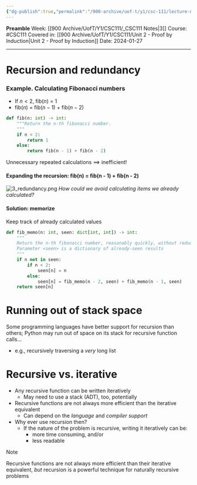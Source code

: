 ```yaml
---
{"dg-publish":true,"permalink":"/900-archive/uof-t/y1/csc-111/lecture-notes/lecture-6-recursion-efficiency/","created":"2024-01-27T20:12:23.186-08:00","updated":"2024-01-27T20:26:22.762-08:00"}
---
```


**Preamble**
Week: [[900 Archive/UofT/Y1/CSC111/_CSC111 Notes\|3]]
Course: #CSC111
Covered in: [[900 Archive/UofT/Y1/CSC111/Unit 2 - Proof by Induction\|Unit 2 - Proof by Induction]]
Date: 2024-01-27

---
# Recursion and redundancy

### Example. Calculating Fibonacci numbers

- If $n < 2$, fib($n$) = 1
- fib($n$) = fib($n - 1$) + fib($n - 2$)

```python
def fib(n: int) -> int:
	"""Return the n-th fibonacci number.
	"""
	if n < 2:
		return 1
	else:
		return fib(n - 1) + fib(n - 2)
```

Unnecessary repeated calculations $\implies$ inefficient!
#### Expanding the recursion: fib(n) = fib(n - 1) + fib(n - 2)

![3_redundancy.png](/img/user/900%20Archive/UofT/Y1/Files/CSC111/3_redundancy.png)
*How could we avoid calculating items we already calculated?*
#### Solution: memorize
Keep track of already calculated values

```python
def fib_memo(n: int, seen: dict[int, int]) -> int:
	"""
	Return the n-th fibonacci number, reasonably quickly, without redudancy.
	Parameter <seen> is a dictionary of already-seen results
	"""
	if n not in seen:
		if n < 2:
			seen[n] = n
		else:
			seen[n] = fib_memo(n - 2, seen) + fib_memo(n - 1, seen)
	return seen[n]
```

# Running out of stack space

Some programming languages have better support for recursion than others; Python may run out of space on its stack for recursive function calls…
- e.g., recursively traversing a *very* long list

# Recursive vs. iterative

- Any recursive function can be written iteratively
	- May need to use a stack (ADT), too, potentially
- Recursive functions are not always more efficient than the iterative equivalent
	- Can depend on the *language* and *compiler support*
- Why ever use recursion then?
	- If the nature of the problem is recursive, writing it iteratively can be:
		- more time consuming, and/or
		- less readable

> [!note] 
> Recursive functions are not always more efficient than their iterative equivalent,
> *but* recursion is a powerful technique for naturally recursive problems

